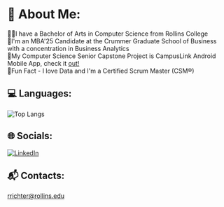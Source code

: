 # 💫 About Me:
👨‍💻I have a Bachelor of Arts in Computer Science from Rollins College<br>
💼I'm an MBA'25 Candidate at the Crummer Graduate School of Business with a concentration in Business Analytics<br>
📲My Computer Science Senior Capstone Project is CampusLink Android Mobile App, check it [out!](https://github.com/Muse070/CampusLink_Rollins) <br>
🏉Fun Fact - I love Data and I'm a Certified Scrum Master (CSM®)<br>

## 💻 Languages:
![Top Langs](https://github-readme-stats.vercel.app/api/top-langs/?username=rowanrichter&hide_progress=true&theme=dark)

## 🌐 Socials:
[![LinkedIn](https://img.shields.io/badge/LinkedIn-%230077B5.svg?logo=linkedin&logoColor=white)](https://linkedin.com/in/rowanrichter) 

## 📬 Contacts:
rrichter@rollins.edu

